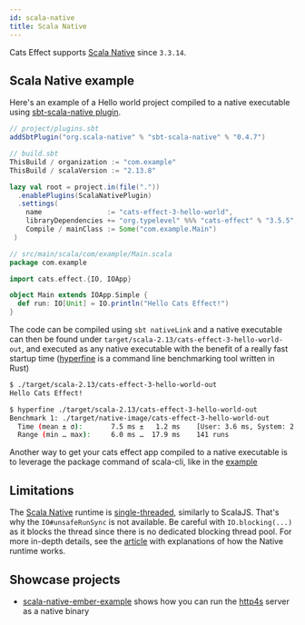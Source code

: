 ```yaml
---
id: scala-native
title: Scala Native
---
```


Cats Effect supports [Scala Native](https://github.com/scala-native/scala-native) since `3.3.14`.

## Scala Native example

Here's an example of a Hello world project compiled to a native executable
using [sbt-scala-native plugin](https://github.com/scala-native/scala-native).

```scala
// project/plugins.sbt
addSbtPlugin("org.scala-native" % "sbt-scala-native" % "0.4.7")

// build.sbt
ThisBuild / organization := "com.example"
ThisBuild / scalaVersion := "2.13.8"

lazy val root = project.in(file("."))
  .enablePlugins(ScalaNativePlugin)
  .settings(
    name                := "cats-effect-3-hello-world",
    libraryDependencies += "org.typelevel" %%% "cats-effect" % "3.5.5",
    Compile / mainClass := Some("com.example.Main")
 )

// src/main/scala/com/example/Main.scala
package com.example

import cats.effect.{IO, IOApp}

object Main extends IOApp.Simple {
  def run: IO[Unit] = IO.println("Hello Cats Effect!")
}
```

The code can be compiled using `sbt nativeLink` and a native executable can then
be found under `target/scala-2.13/cats-effect-3-hello-world-out`, and executed as any native
executable with the benefit of a really fast startup time ([hyperfine](https://github.com/sharkdp/hyperfine)
is a command line benchmarking tool written in Rust)

```sh
$ ./target/scala-2.13/cats-effect-3-hello-world-out
Hello Cats Effect!

$ hyperfine ./target/scala-2.13/cats-effect-3-hello-world-out
Benchmark 1: ./target/native-image/cats-effect-3-hello-world-out
  Time (mean ± σ):       7.5 ms ±   1.2 ms    [User: 3.6 ms, System: 2.3 ms]
  Range (min … max):     6.0 ms …  17.9 ms    141 runs
```

Another way to get your cats effect app compiled to a native executable is to leverage
the package command of scala-cli, like in the [example](../faq.md#Scala-Native-Example)

## Limitations

The [Scala Native](https://github.com/scala-native/scala-native) runtime is [single-threaded](https://scala-native.org/en/latest/user/lang.html#multithreading), similarly to ScalaJS. That's why the `IO#unsafeRunSync` is not available.
Be careful with `IO.blocking(...)` as it blocks the thread since there is no dedicated blocking thread pool.
For more in-depth details, see the [article](https://typelevel.org/blog/2022/09/19/typelevel-native.html#how-does-it-work) with explanations of how the Native runtime works.

## Showcase projects

- [scala-native-ember-example](https://github.com/ChristopherDavenport/scala-native-ember-example) shows how you can run the [http4s](https://github.com/http4s/http4s) server as a native binary
